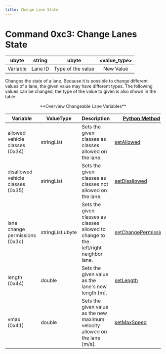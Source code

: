 ```yaml
---
title: Change Lane State
---
```


# Command 0xc3: Change Lanes State

|  ubyte   | string  |       ubyte       | <value_type\> |
| :------: | :-----: | :---------------: | :----------: |
| Variable | Lane ID | Type of the value |  New Value   |

Changes the state of a lane. Because it is possible to change different
values of a lane, the given value may have different types. The
following values can be changed, the type of the value to given is also
shown in the table.

<center>**Overview Changeable Lane Variables**</center>

| Variable                          | ValueType  | Description                                             | [Python Method](../TraCI/Interfacing_TraCI_from_Python.md)       |
| --------------------------------- | ---------- | ---------------------------------------------------- | ------------------------------------------- |
| allowed vehicle classes (0x34)    | stringList | Sets the given classes as classes allowed on the lane.                                | [setAllowed](https://sumo.dlr.de/pydoc/traci._lane.html#LaneDomain-setAllowed)       |
| disallowed vehicle classes (0x35) | stringList | Sets the given classes as classes not allowed on the lane.                            | [setDisallowed](https://sumo.dlr.de/pydoc/traci._lane.html#LaneDomain-setDisallowed) |
| lane change permissions (0x3c)    | stringList,ubyte | Sets the given classes as classes allowed to change to the left/right neighbor lane.  | [setChangePermissions](https://sumo.dlr.de/pydoc/traci._lane.html#LaneDomain-setChangePermissions) |
| length (0x44)                     | double     | Sets the given value as the lane's new length \[m\].                                  | [setLength](https://sumo.dlr.de/pydoc/traci._lane.html#LaneDomain-setLength)         |
| vmax (0x41)                       | double     | Sets the given value as the new maximum velocity allowed on the lane \[m/s\].         | [setMaxSpeed](https://sumo.dlr.de/pydoc/traci._lane.html#LaneDomain-setMaxSpeed)     |
